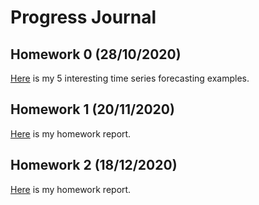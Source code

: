 # Progress Journal

## Homework 0 (28/10/2020)

[Here](files/homework_0.html) is my 5 interesting time series forecasting examples.

## Homework 1 (20/11/2020)

[Here](files/Homework1.html) is my homework report.

## Homework 2 (18/12/2020)

[Here](files/hw22.html) is my homework report.